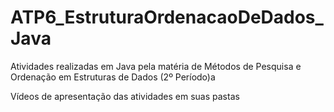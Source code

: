 # ATP6_EstruturaOrdenacaoDeDados_Java
Atividades realizadas em Java pela matéria de Métodos de Pesquisa e Ordenação em Estruturas de Dados (2º Período)a

Vídeos de apresentação das atividades em suas pastas

